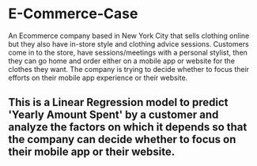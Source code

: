 # E-Commerce-Case
An Ecommerce company based in New York City that sells clothing online but they also have in-store style and clothing advice sessions. Customers come in to the store, have sessions/meetings with a personal stylist, then they can go home and order either on a mobile app or website for the clothes they want.
The company is trying to decide whether to focus their efforts on their mobile app experience or their website.
## This is a Linear Regression model to predict 'Yearly Amount Spent' by a customer and analyze the factors on which it depends so that the company can decide whether to focus on their mobile app or their website.
